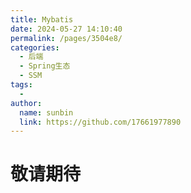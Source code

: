 ```yaml
---
title: Mybatis
date: 2024-05-27 14:10:40
permalink: /pages/3504e8/
categories:
  - 后端
  - Spring生态
  - SSM
tags:
  - 
author: 
  name: sunbin
  link: https://github.com/17661977890
---
```

# 敬请期待